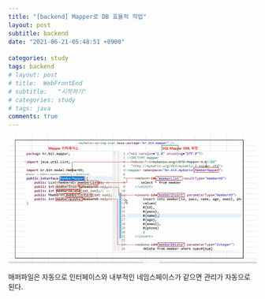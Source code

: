 ```yaml
---
title: "[backend] Mapper로 DB 효율적 작업"
layout: post
subtitle: backend
date: "2021-06-21-05:48:51 +0900"

categories: study
tags: backend
# layout: post
# title:  WebFrontEnd
# subtitle:   "시작하기"
# categories: study
# tags: java
comments: true
---
```


![20210621_153808](/assets/20210621_153808.png)


매퍼파일은 자동으로 인터페이스와 내부적인 네임스페이스가 같으면 관리가 자동으로 된다.
